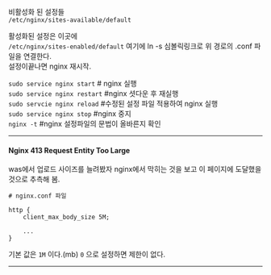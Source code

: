 

비활성화 된 설정들  
`/etc/nginx/sites-available/default`  

활성화된 설정은 이곳에  
`/etc/nginx/sites-enabled/default` 
여기에 ln -s 심볼릭링크로 위 경로의 .conf 파일을 연결한다.  
설정이끝나면 nginx 재시작.  

`sudo service nginx start` # nginx 실행  
`sudo service nginx restart` #nginx 셧다운 후 재실행  
`sudo servcie nginx reload` #수정된 설정 파일 적용하여 nginx 실행  
`sudo service nginx stop` #nginx 중지  
`nginx -t` #nginx 설정파일의 문법이 올바른지 확인  

---  

#### Nginx 413 Request Entity Too Large

was에서 업로드 사이즈를 늘려봤자 nginx에서 막히는 것을 보고 이 페이지에 도달했을 것으로 추측해 봄.

```
# nginx.conf 파일

http {
    client_max_body_size 5M;

    ...
}
```

기본 값은 `1M` 이다.(mb)
`0` 으로 설정하면 제한이 없다.

---

